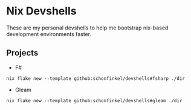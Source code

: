 # Nix Devshells

These are my personal devshells to help me bootstrap nix-based development environments faster.

## Projects

- F#

```shell
nix flake new --template github:schonfinkel/devshells#fsharp ./dir
```

- Gleam

```shell
nix flake new --template github:schonfinkel/devshells#gleam ./dir
```
